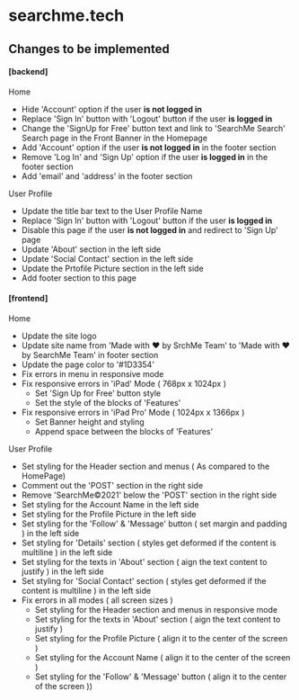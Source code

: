 # searchme.tech

## Changes to be implemented

#### [backend]

Home
 - Hide 'Account' option if the user **is not logged in**
 - Replace 'Sign In' button with 'Logout' button if the user **is logged in**
 - Change the 'SignUp for Free' button text and link to 'SearchMe Search' Search page in the Front Banner in the Homepage
 - Add 'Account' option if the user **is not logged in** in the footer section
 - Remove 'Log In' and 'Sign Up' option if the user **is logged in** in the footer section
 - Add 'email' and 'address' in the footer section

User Profile
 - Update the title bar text to the User Profile Name
 - Replace 'Sign In' button with 'Logout' button if the user **is logged in**
 - Disable this page if the user **is not logged in** and redirect to 'Sign Up' page
 - Update 'About' section in the left side
 - Update 'Social Contact' section in the left side
 - Update the Prtofile Picture section in the left side
 - Add footer section to this page


#### [frontend]

Home
 - Update the site logo
 - Update site name from 'Made with ❤ by SrchMe Team' to 'Made with ❤ by SearchMe Team' in footer section
 - Update the page color to '#1D3354'
 - Fix errors in menu in responsive mode
 - Fix responsive errors in 'iPad' Mode ( 768px x 1024px )
    - Set 'Sign Up for Free' button style
    - Set the style of the blocks of 'Features'
 - Fix responsive errors in 'iPad Pro' Mode ( 1024px x 1366px )
    - Set Banner height and styling
    - Append space between the blocks of 'Features'

User Profile
 - Set styling for the Header section and menus ( As compared to the HomePage)
 - Comment out the 'POST' section in the right side
 - Remove 'SearchMe©2021' below the 'POST' section in the right side
 - Set styling for the Account Name in the left side
 - Set styling for the Profile Picture in the left side
 - Set styling for the 'Follow' & 'Message' button ( set margin and padding ) in the left side
 - Set styling for 'Details' section ( styles get deformed if the content is multiline ) in the left side
 - Set styling for the texts in 'About' section ( aign the text content to justify ) in the left side
 - Set styling for 'Social Contact' section ( styles get deformed if the content is multiline ) in the left side
 - Fix errors in all modes ( all screen sizes )
    - Set styling for the Header section and menus in responsive mode
    - Set styling for the texts in 'About' section ( aign the text content to justify )
    - Set styling for the Profile Picture ( align it to the center of the screen )
    - Set styling for the Account Name ( align it to the center of the screen )
    - Set styling for the 'Follow' & 'Message' button ( align it to the center of the screen ))
